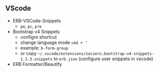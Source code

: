 ## VScode
- ERB-VSCode-Snippets
  - `pe`, `pc`, `pre`
- Bootstrap v4 Snippets
  - configre shortcut
  - change language mode `cmd + '`
  - example: `b-form-group`
  - or copy `~/.vscode/extensions/zaczero.bootstrap-v4-snippets-1.1.3.snippets` to `erb.json` (configure user snippets in vscode)
- ERB Formatter/Beautify

